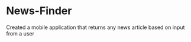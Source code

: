 # News-Finder

Created a mobile application that returns any news article based on input from a user
